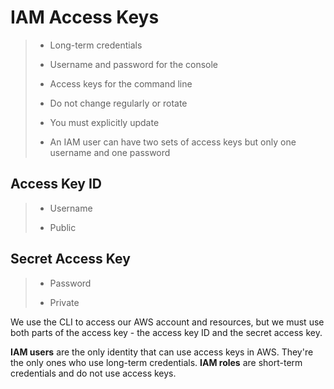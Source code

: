 # IAM Access Keys

> * Long-term credentials
>
> * Username and password for the console
>
> * Access keys for the command line
>
> * Do not change regularly or rotate
>
> * You must explicitly update
>
> * An IAM user can have two sets of access keys but only one username and one password

## Access Key ID

> * Username
>
> * Public

## Secret Access Key

> * Password
>
> * Private

We use the CLI to access our AWS account and resources, but we must use both parts of the access key - the access key ID and the secret access key.

**IAM users** are the only identity that can use access keys in AWS. They're the only ones who use long-term credentials. **IAM roles** are short-term credentials and do not use access keys.
